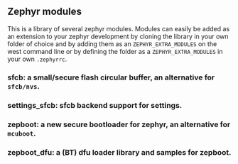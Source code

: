 ## Zephyr modules

This is a library of several zephyr modules. Modules can easily be added as an
extension to your zephyr development by cloning the library in your own folder
of choice and by adding them as an `ZEPHYR_EXTRA_MODULES` on the west command
line or by defining the folder as a `ZEPHYR_EXTRA_MODULES` in your own
`.zephyrrc`.

### sfcb: a small/secure flash circular buffer, an alternative for `sfcb/nvs`.

### settings_sfcb: sfcb backend support for settings.

### zepboot: a new secure bootloader for zephyr, an alternative for `mcuboot`.

### zepboot_dfu: a (BT) dfu loader library and samples for zepboot.

